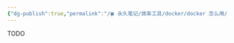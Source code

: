 ```yaml
---
{"dg-publish":true,"permalink":"/🍀 永久笔记/效率工具/docker/docker 怎么用/","created":"2023/03/06 14:16:17","updated":"2023/03/07 13:17:21"}
---
```



TODO